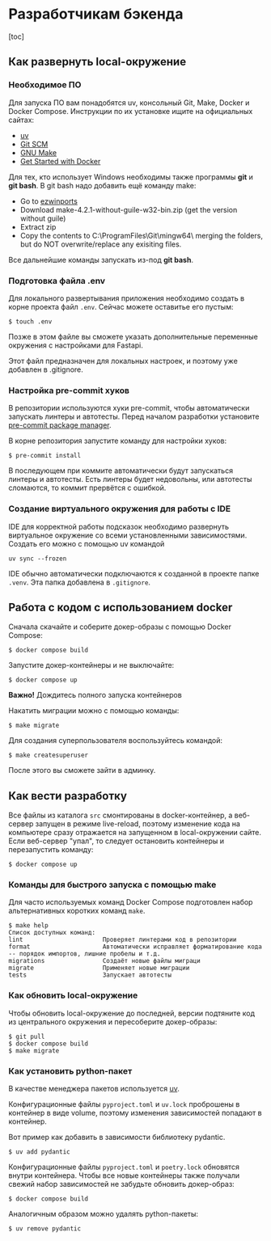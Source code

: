 # Разработчикам бэкенда

[toc]

## Как развернуть local-окружение

### Необходимое ПО

Для запуска ПО вам понадобятся uv, консольный Git, Make, Docker и Docker Compose. Инструкции по их установке ищите на
официальных сайтах:

- [uv](https://docs.astral.sh/uv/)
- [Git SCM](https://git-scm.com/)
- [GNU Make](https://www.gnu.org/software/make/)
- [Get Started with Docker](https://www.docker.com/get-started/)

Для тех, кто использует Windows необходимы также программы **git** и **git bash**. В git bash надо добавить ещё команду
make:

- Go to [ezwinports](https://sourceforge.net/projects/ezwinports/files/)
- Download make-4.2.1-without-guile-w32-bin.zip (get the version without guile)
- Extract zip
- Copy the contents to C:\ProgramFiles\Git\mingw64\ merging the folders, but do NOT overwrite/replace any exisiting
  files.

Все дальнейшие команды запускать из-под **git bash**.


### Подготовка файла .env

Для локального развертывания приложения необходимо создать в корне проекта файл `.env`. Сейчас можете оставитье его пустым:

```shell
$ touch .env
```

Позже в этом файле вы сможете указать дополнительные переменные окружения с настройками для Fastapi.

Этот файл предназначен для локальных настроек, и поэтому уже добавлен в .gitignore.

### Настройка pre-commit хуков

В репозитории используются хуки pre-commit, чтобы автоматически запускать линтеры и автотесты. Перед началом разработки
установите [pre-commit package manager](https://pre-commit.com/).

В корне репозитория запустите команду для настройки хуков:

```shell
$ pre-commit install
```

В последующем при коммите автоматически будут запускаться линтеры и автотесты. Есть линтеры будет недовольны, или
автотесты сломаются, то коммит прервётся с ошибкой.

### Создание виртуального окружения для работы с IDE

IDE для корректной работы подсказок необходимо развернуть виртуальное окружение со всеми установленными зависимостями.
Создать его можно с помощью uv командой

```shell
uv sync --frozen
```

IDE обычно автоматически подключаются к созданной в проекте папке `.venv`. Эта папка добавлена в `.gitignore`.

## Работа с кодом с использованием docker

Сначала скачайте и соберите докер-образы с помощью Docker Сompose:

```shell
$ docker compose build
```

Запустите докер-контейнеры и не выключайте:

```shell
$ docker compose up
```

**Важно!** Дождитесь полного запуска контейнеров

Накатить миграции можно с помощью команды:

```shell
$ make migrate
```

Для создания суперпользователя воспользуйтесь командой:

```shell
$ make createsuperuser
```

После этого вы сможете зайти в админку.

## Как вести разработку

Все файлы из каталога `src` смонтированы в docker-контейнер, а веб-сервер запущен в режиме live-reload,
поэтому изменение кода на компьютере сразу отражается на запущенном в local-окружении сайте.
Если веб-сервер "упал", то следует остановить контейнеры и перезапустить команду:

```shell
$ docker compose up
```

### Команды для быстрого запуска с помощью make

Для часто используемых команд Docker Compose подготовлен набор альтернативных коротких команд `make`.

```shell
$ make help
Cписок доступных команд:
lint                      Проверяет линтерами код в репозитории
format                    Автоматически исправляет форматирование кода -- порядок импортов, лишние пробелы и т.д.
migrations                Создаёт новые файлы миграци
migrate                   Применяет новые миграции
tests                     Запускает автотесты
```

### Как обновить local-окружение

Чтобы обновить local-окружение до последней, версии подтяните код из центрального окружения и пересоберите докер-образы:

``` shell
$ git pull
$ docker compose build
$ make migrate
```

### Как установить python-пакет

В качестве менеджера пакетов используется [uv](https://docs.astral.sh/uv/).

Конфигурационные файлы `pyproject.toml` и `uv.lock` проброшены в контейнер в виде volume, поэтому изменения
зависимостей попадают в контейнер.

Вот пример как добавить в зависимости библиотеку pydantic.

```shell
$ uv add pydantic
```

Конфигурационные файлы `pyproject.toml` и `poetry.lock` обновятся внутри контейнера. Чтобы все новые контейнеры также
получали свежий набор зависимостей не забудьте обновить докер-образ:

```shell
$ docker compose build
```

Аналогичным образом можно удалять python-пакеты:

```shell
$ uv remove pydantic
```
